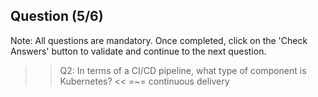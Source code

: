 ## Question (5/6)

Note: All questions are mandatory. Once completed, click on the 'Check Answers' button to validate and continue to the next question.

>>Q2: In terms of a CI/CD pipeline, what type of component is Kubernetes? << 
=~= continuous delivery
